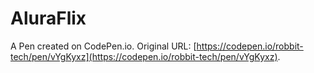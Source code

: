 # AluraFlix

A Pen created on CodePen.io. Original URL: [https://codepen.io/robbit-tech/pen/vYgKyxz](https://codepen.io/robbit-tech/pen/vYgKyxz).


